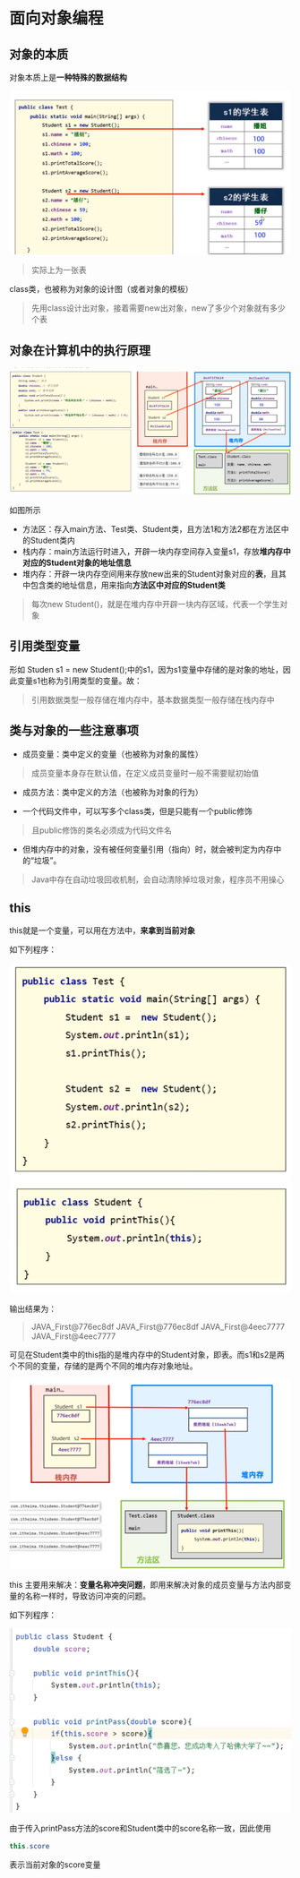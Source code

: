 # 面向对象编程

## 对象的本质

对象本质上是**一种特殊的数据结构**

![](images/2024-03-02-20-59-27.png)

>实际上为一张表

class类，也被称为对象的设计图（或者对象的模板）

>先用class设计出对象，接着需要new出对象，new了多少个对象就有多少个表

## 对象在计算机中的执行原理

![](images/2024-03-02-21-20-41.png)

如图所示

* 方法区：存入main方法、Test类、Student类，且方法1和方法2都在方法区中的Student类内
* 栈内存：main方法运行时进入，开辟一块内存空间存入变量s1，存放**堆内存中对应的Student对象的地址信息**
* 堆内存：开辟一块内存空间用来存放new出来的Student对象对应的**表**，且其中包含类的地址信息，用来指向**方法区中对应的Student类**

>每次new Student()，就是在堆内存中开辟一块内存区域，代表一个学生对象

## 引用类型变量

形如 Studen s1 = new Student();中的s1，因为s1变量中存储的是对象的地址，因此变量s1也称为引用类型的变量。故：

>引用数据类型一般存储在堆内存中，基本数据类型一般存储在栈内存中

## 类与对象的一些注意事项

* 成员变量：类中定义的变量（也被称为对象的属性）

>成员变量本身存在默认值，在定义成员变量时一般不需要赋初始值

* 成员方法：类中定义的方法（也被称为对象的行为）

* 一个代码文件中，可以写多个class类，但是只能有一个public修饰
>且public修饰的类名必须成为代码文件名

* 但堆内存中的对象，没有被任何变量引用（指向）时，就会被判定为内存中的“垃圾”。
>Java中存在自动垃圾回收机制，会自动清除掉垃圾对象，程序员不用操心


## this

this就是一个变量，可以用在方法中，**来拿到当前对象**

如下列程序：

![](images/2024-03-02-23-01-48.png)

输出结果为：

>JAVA_First@776ec8df
>JAVA_First@776ec8df
>JAVA_First@4eec7777
>JAVA_First@4eec7777

可见在Student类中的this指的是堆内存中的Student对象，即表。而s1和s2是两个不同的变量，存储的是两个不同的堆内存对象地址。

![](images/2024-03-02-23-32-49.png)

this 主要用来解决：**变量名称冲突问题**，即用来解决对象的成员变量与方法内部变量的名称一样时，导致访问冲突的问题。

如下列程序：

![](images/2024-03-03-10-19-53.png)

由于传入printPass方法的score和Student类中的score名称一致，因此使用

```java
this.score
```
表示当前对象的score变量